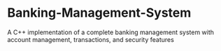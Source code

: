 # Banking-Management-System
A C++ implementation of a complete banking management system with account management, transactions, and security features
